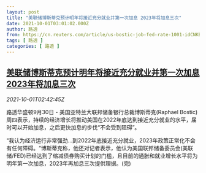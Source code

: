 ```yaml
---
layout: post
title: "美联储博斯蒂克预计明年将接近充分就业并第一次加息 2023年将加息三次"
date: 2021-10-01T03:01:02.000Z
author: 路透
from: https://cn.reuters.com/article/us-bostic-job-fed-rate-1001-idCNKBS2GR2PL
tags: [ 路透 ]
categories: [ 路透 ]
---
```

<!--1633057262000-->
[美联储博斯蒂克预计明年将接近充分就业并第一次加息 2023年将加息三次](https://cn.reuters.com/article/us-bostic-job-fed-rate-1001-idCNKBS2GR2PL)
------

<div>
<div><i>2021-10-01T02:42:45Z</i></div><p>路透华盛顿9月30日 - 美国亚特兰大联邦储备银行总裁博斯蒂克(Raphael Bostic)周四表示，持续的经济增长将推动美国在2022年底达到接近充分就业的水平，届时可以开始加息，之后更快加息的步伐“不会受到阻碍”。</p><p>“我认为经济运行非常强劲…到2022年底接近充分就业，2023年政策正常化不会有任何障碍。“博斯蒂克称，他还对记者表示，他认为美国联邦储备委员会(美联储/FED)已经达到了缩减债券购买计划的门槛，且目前的通胀和就业增长水平将为明年第一次加息，2023年再加息三次提供理据。(完)</p>
</div>
